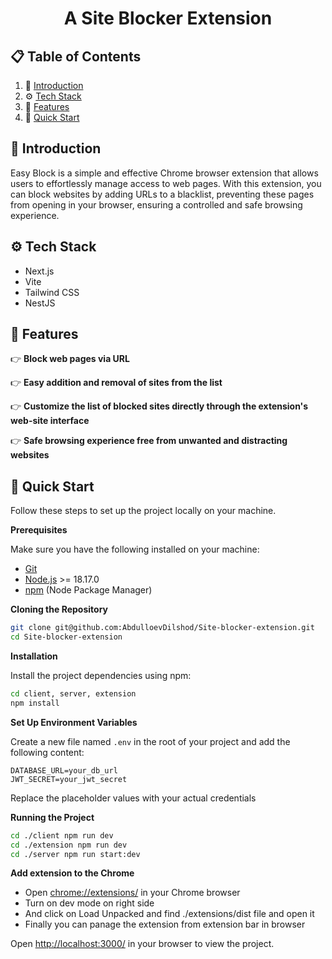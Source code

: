<h1 align="center">A Site Blocker Extension</h1>

## 📋 <a name="table">Table of Contents</a>

1. 🤖 [Introduction](#introduction)
2. ⚙️ [Tech Stack](#tech-stack)
3. 🔋 [Features](#features)
4. 🤸 [Quick Start](#quick-start)

## <a name="introduction">🤖 Introduction</a>

Easy Block is a simple and effective Chrome browser extension that allows users to effortlessly manage access to web pages. 
With this extension, you can block websites by adding URLs to a blacklist, preventing these pages from opening in your browser, ensuring a controlled and safe browsing experience.

## <a name="tech-stack">⚙️ Tech Stack</a>

- Next.js
- Vite
- Tailwind CSS
- NestJS

## <a name="features">🔋 Features</a>

👉 **Block web pages via URL**

👉 **Easy addition and removal of sites from the list**

👉 **Customize the list of blocked sites directly through the extension's web-site interface**

👉 **Safe browsing experience free from unwanted and distracting websites**

## <a name="quick-start">🤸 Quick Start</a>

Follow these steps to set up the project locally on your machine.

**Prerequisites**

Make sure you have the following installed on your machine:

- [Git](https://git-scm.com/)
- [Node.js](https://nodejs.org/en) >= 18.17.0
- [npm](https://www.npmjs.com/) (Node Package Manager)

**Cloning the Repository**

```bash
git clone git@github.com:AbdulloevDilshod/Site-blocker-extension.git
cd Site-blocker-extension
```

**Installation**

Install the project dependencies using npm:

```bash
cd client, server, extension
npm install
```

**Set Up Environment Variables**

Create a new file named `.env` in the root of your project and add the following content:

```env
DATABASE_URL=your_db_url
JWT_SECRET=your_jwt_secret
```

Replace the placeholder values with your actual credentials

**Running the Project**

```bash
cd ./client npm run dev
cd ./extension npm run dev
cd ./server npm run start:dev
```
**Add extension to the Chrome**

- Open [chrome://extensions/](chrome://extensions/) in your Chrome browser
- Turn on dev mode on right side
- And click on Load Unpacked and find ./extensions/dist file and open it
- Finally you can panage the extension from extension bar in browser

Open [http://localhost:3000/](http://localhost:3000/) in your browser to view the project.
